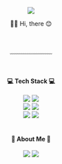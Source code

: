 <div align="center">
  <img src="https://user-images.githubusercontent.com/103477552/229679115-031d4afd-9a13-4185-8c60-9bccd09fcc3c.png"/>
  <p>👋🏻 Hi, there 😊</p>
  <br />
  <p>﹏﹏﹏﹏﹏﹏﹏</p>
  <br />
  <h4>💻 Tech Stack 💻</h4>
  <img src="https://img.shields.io/badge/HTML5-E34F26?style=flat-square&logo=html5&logoColor=white"/> <img src="https://img.shields.io/badge/CSS3-1572B6?style=flat-square&logo=css3&logoColor=white"/> <br />
<img src="https://img.shields.io/badge/JavaScript-F7DF1E?style=flat-square&logo=javascript&logoColor=black"/> <img src="https://img.shields.io/badge/TypeScript-3178C6?style=flat-square&logo=typescript&logoColor=white"/> <br />
<img src="https://img.shields.io/badge/React-61DAFB?style=flat-square&logo=react&logoColor=black"/> <img src="https://img.shields.io/badge/Next.js-black?style=flat-square&logo=Next.js&logoColor=white"/>
  <br />
  <br />
  <h4>🐻 About Me 🐻</h4>
  <img src="https://img.shields.io/badge/Velog-20C997?style=flat-square&logo=velog&logoColor=white"/> 
  <img src="https://img.shields.io/badge/hyeun9991@gmail.com-black?style=flat-square&logo=gmail&logoColor=white"/>
  <br />
  <br />
</div>
